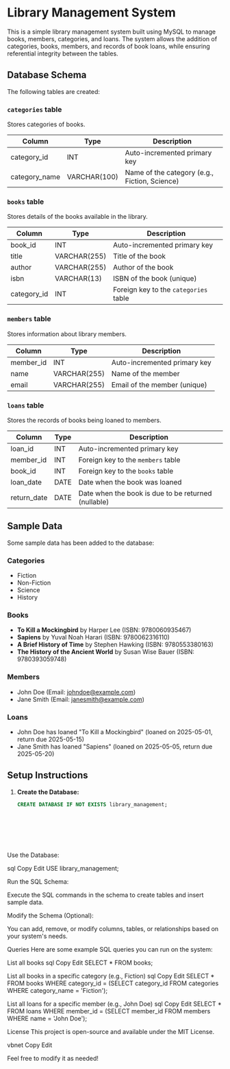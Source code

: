 # Library Management System

This is a simple library management system built using MySQL to manage books, members, categories, and loans. The system allows the addition of categories, books, members, and records of book loans, while ensuring referential integrity between the tables.

## Database Schema

The following tables are created:

### `categories` table
Stores categories of books.

| Column        | Type            | Description                                    |
|---------------|-----------------|------------------------------------------------|
| category_id   | INT             | Auto-incremented primary key                   |
| category_name | VARCHAR(100)     | Name of the category (e.g., Fiction, Science)  |

### `books` table
Stores details of the books available in the library.

| Column       | Type            | Description                                      |
|--------------|-----------------|--------------------------------------------------|
| book_id      | INT             | Auto-incremented primary key                     |
| title        | VARCHAR(255)     | Title of the book                                |
| author       | VARCHAR(255)     | Author of the book                               |
| isbn         | VARCHAR(13)      | ISBN of the book (unique)                        |
| category_id  | INT             | Foreign key to the `categories` table            |

### `members` table
Stores information about library members.

| Column     | Type            | Description                                    |
|------------|-----------------|------------------------------------------------|
| member_id  | INT             | Auto-incremented primary key                   |
| name       | VARCHAR(255)     | Name of the member                             |
| email      | VARCHAR(255)     | Email of the member (unique)                   |

### `loans` table
Stores the records of books being loaned to members.

| Column       | Type        | Description                                         |
|--------------|-------------|-----------------------------------------------------|
| loan_id      | INT         | Auto-incremented primary key                        |
| member_id    | INT         | Foreign key to the `members` table                  |
| book_id      | INT         | Foreign key to the `books` table                    |
| loan_date    | DATE        | Date when the book was loaned                       |
| return_date  | DATE        | Date when the book is due to be returned (nullable) |

## Sample Data

Some sample data has been added to the database:

### Categories
- Fiction
- Non-Fiction
- Science
- History

### Books
- **To Kill a Mockingbird** by Harper Lee (ISBN: 9780060935467)
- **Sapiens** by Yuval Noah Harari (ISBN: 9780062316110)
- **A Brief History of Time** by Stephen Hawking (ISBN: 9780553380163)
- **The History of the Ancient World** by Susan Wise Bauer (ISBN: 9780393059748)

### Members
- John Doe (Email: johndoe@example.com)
- Jane Smith (Email: janesmith@example.com)

### Loans
- John Doe has loaned "To Kill a Mockingbird" (loaned on 2025-05-01, return due 2025-05-15)
- Jane Smith has loaned "Sapiens" (loaned on 2025-05-05, return due 2025-05-20)

## Setup Instructions

1. **Create the Database:**

   ```sql
   CREATE DATABASE IF NOT EXISTS library_management;

  
  
    

    

Use the Database:

sql
Copy
Edit
USE library_management;

  
  
    

    

Run the SQL Schema:

Execute the SQL commands in the schema to create tables and insert sample data.

Modify the Schema (Optional):

You can add, remove, or modify columns, tables, or relationships based on your system's needs.

Queries
Here are some example SQL queries you can run on the system:

List all books
sql
Copy
Edit
SELECT * FROM books;

  
  
    

    

List all books in a specific category (e.g., Fiction)
sql
Copy
Edit
SELECT * FROM books WHERE category_id = (SELECT category_id FROM categories WHERE category_name = 'Fiction');

  
  
    

    

List all loans for a specific member (e.g., John Doe)
sql
Copy
Edit
SELECT * FROM loans WHERE member_id = (SELECT member_id FROM members WHERE name = 'John Doe');

  
  
    

    

License
This project is open-source and available under the MIT License.

vbnet
Copy
Edit

Feel free to modify it as needed!

  
  
